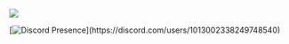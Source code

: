 ![](https://komarev.com/ghpvc/?username=your-github-username&color=dc143c)

[![Discord Presence](https://lanyard-profile-readme.vercel.app/api/1013002338249748540?theme=light&bg=7ad3f5&animated=false&hideDiscrim=true&borderRadius=30px&idleMessage=Probably%20doing%20something%20else...)](https://discord.com/users/1013002338249748540)

